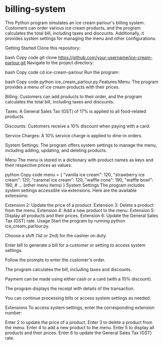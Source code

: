 # billing-system
This Python program simulates an ice cream parlour's billing system. Customers can order various ice cream products, and the program calculates the total bill, including taxes and discounts. Additionally, it provides system settings for managing the menu and other configurations.

Getting Started
Clone this repository:

bash
Copy code
git clone https://github.com/your-username/ice-cream-parlour.git
Navigate to the project directory:

bash
Copy code
cd ice-cream-parlour
Run the program:

bash
Copy code
python ice_cream_parlour.py
Features
Menu: The program provides a menu of ice cream products with their prices.

Billing: Customers can add products to their order, and the program calculates the total bill, including taxes and discounts.

Taxes: A General Sales Tax (GST) of 17% is applied to all food-related products.

Discounts: Customers receive a 10% discount when paying with a card.

Service Charges: A 10% service charge is applied to dine-in orders.

System Settings: The program offers system settings to manage the menu, including adding, updating, and deleting products.

Menu
The menu is stored in a dictionary with product names as keys and their respective prices as values.

python
Copy code
menu = {
    "vanilla ice cream": 120,
    "strawberry ice cream": 120,
    "caramel ice cream": 120,
    "waffle cone": 190,
    "waffle bowl": 190,
    # ... (other menu items)
}
System Settings
The program includes system settings accessible via extensions. Here are the available extensions:

Extension 2: Update the price of a product.
Extension 3: Delete a product from the menu.
Extension 4: Add a new product to the menu.
Extension 5: Display all products and their prices.
Extension 6: Update the General Sales Tax (GST) rate.
Usage
Start the program by running python ice_cream_parlour.py.

Choose a shift (1st or 2nd) for the cashier on duty.

Enter bill to generate a bill for a customer or setting to access system settings.

Follow the prompts to enter the customer's order.

The program calculates the bill, including taxes and discounts.

Payment can be made using either cash or a card (with a 10% discount).

The program displays the receipt with details of the transaction.

You can continue processing bills or access system settings as needed.

Extensions
To access system settings, enter the corresponding extension number:

Enter 2 to update the price of a product.
Enter 3 to delete a product from the menu.
Enter 4 to add a new product to the menu.
Enter 5 to display all products and their prices.
Enter 6 to update the General Sales Tax (GST) rate.
